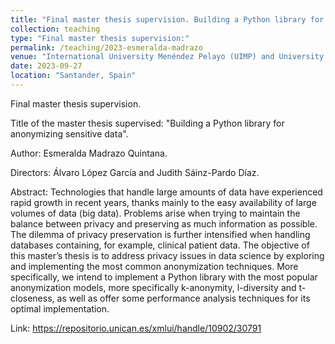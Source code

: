 ```yaml
---
title: "Final master thesis supervision. Building a Python library for anonymizing sensitive data"
collection: teaching
type: "Final master thesis supervision:"
permalink: /teaching/2023-esmeralda-madrazo
venue: "International University Menéndez Pelayo (UIMP) and University of Cantabria (UC)"
date: 2023-09-27
location: "Santander, Spain"
---
```


Final master thesis supervision. 

Title of the master thesis supervised: "Building a Python library for anonymizing sensitive data". 

Author: Esmeralda Madrazo Quintana.   

Directors: Álvaro López García and Judith Sáinz-Pardo Díaz.

Abstract: Technologies that handle large amounts of data have experienced rapid growth in recent years, thanks mainly to the easy availability of large volumes of data (big data). Problems arise when trying to maintain the balance between privacy and preserving as much information as possible. The dilemma of privacy preservation is further intensified when handling databases containing, for example, clinical patient data. The objective of this master’s thesis is to address privacy issues in data science by exploring and implementing the most common anonymization techniques. More specifically, we intend to implement a Python library with the most popular anonymization models, more specifically k-anonymity, l-diversity and t-closeness, as well as offer some performance analysis techniques for its optimal implementation.

Link: https://repositorio.unican.es/xmlui/handle/10902/30791
